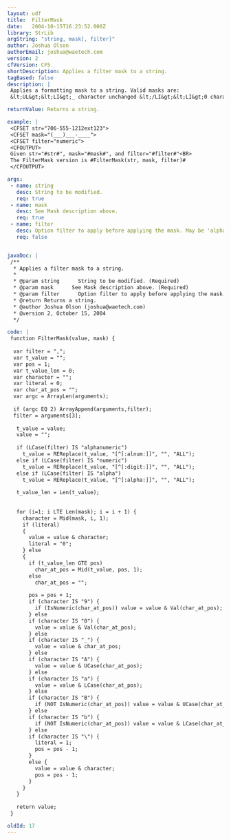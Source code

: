 ```yaml
---
layout: udf
title:  FilterMask
date:   2004-10-15T16:23:52.000Z
library: StrLib
argString: "string, mask[, filter]"
author: Joshua Olson
authorEmail: joshua@waetech.com
version: 2
cfVersion: CF5
shortDescription: Applies a filter mask to a string.
tagBased: false
description: |
 Applies a formatting mask to a string. Valid masks are:
 &lt;UL&gt;&lt;LI&gt;_ character unchanged &lt;/LI&gt;&lt;LI&gt;0 character is unchanged for numerics and forced to zero for all others &lt;/LI&gt;&lt;LI&gt;9 character is unchanged for numerics and forced to empty for all others &lt;/LI&gt;&lt;LI&gt;a character is forced to lower case, all others are left as is &lt;/LI&gt;&lt;LI&gt;A character is forced to upper case, all others are left as is &lt;/LI&gt;&lt;LI&gt;b character is forced to lower case, numerics are forces to empty &lt;/LI&gt;&lt;LI&gt;B character is forced to upper case, numerics are forces to empty &lt;/LI&gt;&lt;LI&gt;\ following character is literal &lt;/LI&gt;&lt;/UL&gt;

returnValue: Returns a string.

example: |
 <CFSET str="706-555-1212ext123">
 <CFSET mask="(___)___-____">
 <CFSET filter="numeric">
 <CFOUTPUT>
 Given str="#str#", mask="#mask#", and filter="#filter#"<BR>
 The FilterMask version is #FilterMask(str, mask, filter)#
 </CFOUTPUT>

args:
 - name: string
   desc: String to be modified.
   req: true
 - name: mask
   desc: See Mask description above.
   req: true
 - name: filter
   desc: Option filter to apply before applying the mask. May be 'alpha', 'numeric', or 'alphanumeric'. Any characters not within the set specified are removed from the input before the mask is applied.
   req: false


javaDoc: |
 /**
  * Applies a filter mask to a string.
  * 
  * @param string      String to be modified. (Required)
  * @param mask      See Mask description above. (Required)
  * @param filter      Option filter to apply before applying the mask. May be 'alpha', 'numeric', or 'alphanumeric'. Any characters not within the set specified are removed from the input before the mask is applied. (Optional)
  * @return Returns a string. 
  * @author Joshua Olson (joshua@waetech.com) 
  * @version 2, October 15, 2004 
  */

code: |
 function FilterMask(value, mask) {
 
  var filter = ",";
  var t_value = "";
  var pos = 1;
  var t_value_len = 0;
  var character = "";
  var literal = 0;
  var char_at_pos = "";
  var argc = ArrayLen(arguments);
  
  if (argc EQ 2) ArrayAppend(arguments,filter);
  filter = arguments[3];
 
   t_value = value;
   value = "";
 
   if (LCase(filter) IS "alphanumeric")
     t_value = REReplace(t_value, "[^[:alnum:]]", "", "ALL");
   else if (LCase(filter) IS "numeric")
     t_value = REReplace(t_value, "[^[:digit:]]", "", "ALL");
   else if (LCase(filter) IS "alpha")
     t_value = REReplace(t_value, "[^[:alpha:]]", "", "ALL");
 
   t_value_len = Len(t_value);
 
   
   for (i=1; i LTE Len(mask); i = i + 1) {
     character = Mid(mask, i, 1);
     if (literal)
     {
       value = value & character;
       literal = "0";
     } else
     {
       if (t_value_len GTE pos)
         char_at_pos = Mid(t_value, pos, 1);
       else
         char_at_pos = "";
       
       pos = pos + 1;
       if (character IS "9") {
         if (IsNumeric(char_at_pos)) value = value & Val(char_at_pos);
       } else
       if (character IS "0") {
         value = value & Val(char_at_pos);
       } else
       if (character IS "_") {
         value = value & char_at_pos;
       } else
       if (character IS "A") {
         value = value & UCase(char_at_pos);
       } else
       if (character IS "a") {
         value = value & LCase(char_at_pos);
       } else
       if (character IS "B") {
         if (NOT IsNumeric(char_at_pos)) value = value & UCase(char_at_pos);
       } else
       if (character IS "b") {
         if (NOT IsNumeric(char_at_pos)) value = value & LCase(char_at_pos);
       } else
       if (character IS "\") {
         literal = 1;
         pos = pos - 1;
       }
       else {
         value = value & character;
         pos = pos - 1;
       }
     }
   }
   
   return value;
 }

oldId: 17
---
```


